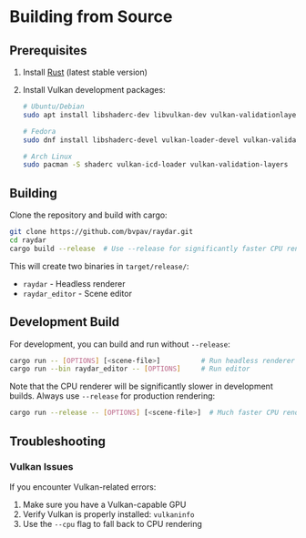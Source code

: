 # Building from Source

## Prerequisites

1. Install [Rust](https://rustup.rs/) (latest stable version)
2. Install Vulkan development packages:

   ```bash
   # Ubuntu/Debian
   sudo apt install libshaderc-dev libvulkan-dev vulkan-validationlayers-dev

   # Fedora
   sudo dnf install libshaderc-devel vulkan-loader-devel vulkan-validation-layers-devel

   # Arch Linux
   sudo pacman -S shaderc vulkan-icd-loader vulkan-validation-layers
   ```

## Building

Clone the repository and build with cargo:

```bash
git clone https://github.com/bvpav/raydar.git
cd raydar
cargo build --release  # Use --release for significantly faster CPU rendering
```

This will create two binaries in `target/release/`:

- `raydar` - Headless renderer
- `raydar_editor` - Scene editor

## Development Build

For development, you can build and run without `--release`:

```bash
cargo run -- [OPTIONS] [<scene-file>]          # Run headless renderer
cargo run --bin raydar_editor -- [OPTIONS]     # Run editor
```

Note that the CPU renderer will be significantly slower in development builds. Always use `--release` for production rendering:

```bash
cargo run --release -- [OPTIONS] [<scene-file>]  # Much faster CPU rendering
```

## Troubleshooting

### Vulkan Issues

If you encounter Vulkan-related errors:

1. Make sure you have a Vulkan-capable GPU
2. Verify Vulkan is properly installed: `vulkaninfo`
3. Use the `--cpu` flag to fall back to CPU rendering
